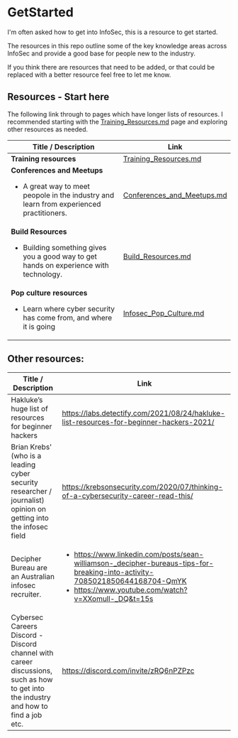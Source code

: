 # GetStarted
I'm often asked how to get into InfoSec, this is a resource to get started.

The resources in this repo outline some of the key knowledge areas across InfoSec and provide a good base for people new to the industry.

If you think there are resources that need to be added, or that could be replaced with a better resource feel free to let me know.

## Resources - Start here
The following link through to pages which have longer lists of resources. I recommended starting with the  [Training_Resources.md](./Training_Resources.md) page and exploring other resources as needed. 

| Title / Description | Link|
| --- | --- |
| **Training resources** | [Training_Resources.md](./Training_Resources.md) |
| **Conferences and Meetups** <ul><li> A great way to meet peopole in the industry and learn from experienced practitioners.|  [Conferences_and_Meetups.md](./Conferences_and_Meetups.md) |
| **Build Resources** <ul><li> Building something gives you a good way to get hands on experience with technology. |  [Build_Resources.md](./Build_Resources.md) |
| **Pop culture resources** <ul><li> Learn where cyber security has come from, and where it is going | [Infosec_Pop_Culture.md](./InfoSec_Pop_Culture.md) || 

## Other resources:
| Title / Description | Link|
| --- | --- |
| Hakluke’s huge list of resources for beginner hackers |  https://labs.detectify.com/2021/08/24/hakluke-list-resources-for-beginner-hackers-2021/|
| Brian Krebs' (who is a leading cyber security researcher / journalist) opinion on getting into the infosec field | https://krebsonsecurity.com/2020/07/thinking-of-a-cybersecurity-career-read-this/
| Decipher Bureau are an Australian infosec recruiter. | <ul><li>https://www.linkedin.com/posts/sean-williamson-_decipher-bureaus-tips-for-breaking-into-activity-7085021850644168704-QmYK <li>https://www.youtube.com/watch?v=XXomull-_DQ&t=15s  |
| Cybersec Careers Discord - Discord channel with career discussions, such as how to get into the industry and how to find a job etc. | https://discord.com/invite/zRQ6nPZPzc |
